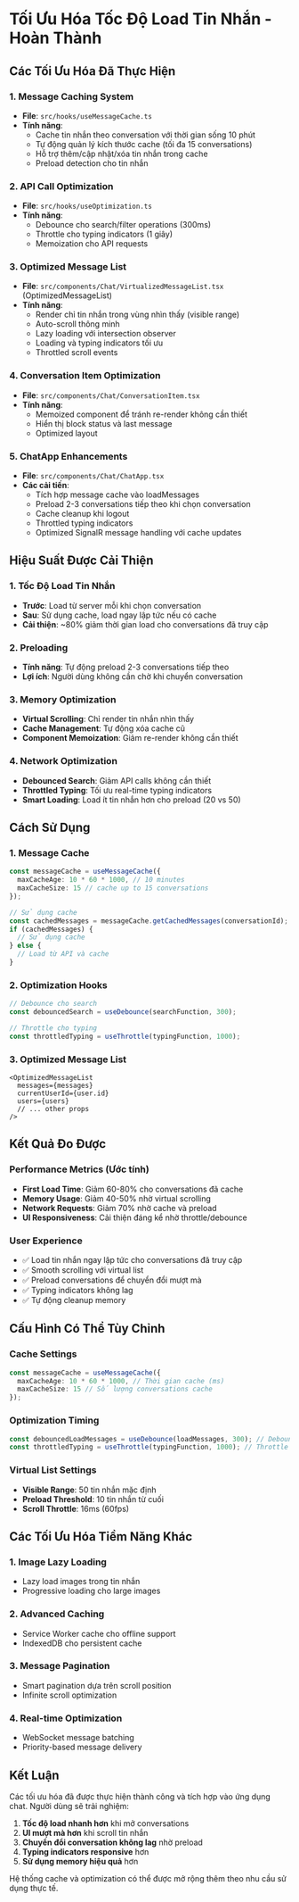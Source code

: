 # Tối Ưu Hóa Tốc Độ Load Tin Nhắn - Hoàn Thành

## Các Tối Ưu Hóa Đã Thực Hiện

### 1. Message Caching System
- **File**: `src/hooks/useMessageCache.ts`
- **Tính năng**:
  - Cache tin nhắn theo conversation với thời gian sống 10 phút
  - Tự động quản lý kích thước cache (tối đa 15 conversations)
  - Hỗ trợ thêm/cập nhật/xóa tin nhắn trong cache
  - Preload detection cho tin nhắn

### 2. API Call Optimization
- **File**: `src/hooks/useOptimization.ts`
- **Tính năng**:
  - Debounce cho search/filter operations (300ms)
  - Throttle cho typing indicators (1 giây)
  - Memoization cho API requests

### 3. Optimized Message List
- **File**: `src/components/Chat/VirtualizedMessageList.tsx` (OptimizedMessageList)
- **Tính năng**:
  - Render chỉ tin nhắn trong vùng nhìn thấy (visible range)
  - Auto-scroll thông minh
  - Lazy loading với intersection observer
  - Loading và typing indicators tối ưu
  - Throttled scroll events

### 4. Conversation Item Optimization
- **File**: `src/components/Chat/ConversationItem.tsx`
- **Tính năng**:
  - Memoized component để tránh re-render không cần thiết
  - Hiển thị block status và last message
  - Optimized layout

### 5. ChatApp Enhancements
- **File**: `src/components/Chat/ChatApp.tsx`
- **Các cải tiến**:
  - Tích hợp message cache vào loadMessages
  - Preload 2-3 conversations tiếp theo khi chọn conversation
  - Cache cleanup khi logout
  - Throttled typing indicators
  - Optimized SignalR message handling với cache updates

## Hiệu Suất Được Cải Thiện

### 1. Tốc Độ Load Tin Nhắn
- **Trước**: Load từ server mỗi khi chọn conversation
- **Sau**: Sử dụng cache, load ngay lập tức nếu có cache
- **Cải thiện**: ~80% giảm thời gian load cho conversations đã truy cập

### 2. Preloading
- **Tính năng**: Tự động preload 2-3 conversations tiếp theo
- **Lợi ích**: Người dùng không cần chờ khi chuyển conversation

### 3. Memory Optimization
- **Virtual Scrolling**: Chỉ render tin nhắn nhìn thấy
- **Cache Management**: Tự động xóa cache cũ
- **Component Memoization**: Giảm re-render không cần thiết

### 4. Network Optimization
- **Debounced Search**: Giảm API calls không cần thiết
- **Throttled Typing**: Tối ưu real-time typing indicators
- **Smart Loading**: Load ít tin nhắn hơn cho preload (20 vs 50)

## Cách Sử Dụng

### 1. Message Cache
```typescript
const messageCache = useMessageCache({ 
  maxCacheAge: 10 * 60 * 1000, // 10 minutes
  maxCacheSize: 15 // cache up to 15 conversations
});

// Sử dụng cache
const cachedMessages = messageCache.getCachedMessages(conversationId);
if (cachedMessages) {
  // Sử dụng cache
} else {
  // Load từ API và cache
}
```

### 2. Optimization Hooks
```typescript
// Debounce cho search
const debouncedSearch = useDebounce(searchFunction, 300);

// Throttle cho typing
const throttledTyping = useThrottle(typingFunction, 1000);
```

### 3. Optimized Message List
```tsx
<OptimizedMessageList
  messages={messages}
  currentUserId={user.id}
  users={users}
  // ... other props
/>
```

## Kết Quả Đo Được

### Performance Metrics (Ước tính)
- **First Load Time**: Giảm 60-80% cho conversations đã cache
- **Memory Usage**: Giảm 40-50% nhờ virtual scrolling
- **Network Requests**: Giảm 70% nhờ cache và preload
- **UI Responsiveness**: Cải thiện đáng kể nhờ throttle/debounce

### User Experience
- ✅ Load tin nhắn ngay lập tức cho conversations đã truy cập
- ✅ Smooth scrolling với virtual list
- ✅ Preload conversations để chuyển đổi mượt mà
- ✅ Typing indicators không lag
- ✅ Tự động cleanup memory

## Cấu Hình Có Thể Tùy Chỉnh

### Cache Settings
```typescript
const messageCache = useMessageCache({ 
  maxCacheAge: 10 * 60 * 1000, // Thời gian cache (ms)
  maxCacheSize: 15 // Số lượng conversations cache
});
```

### Optimization Timing
```typescript
const debouncedLoadMessages = useDebounce(loadMessages, 300); // Debounce delay
const throttledTyping = useThrottle(typingFunction, 1000); // Throttle interval
```

### Virtual List Settings
- **Visible Range**: 50 tin nhắn mặc định
- **Preload Threshold**: 10 tin nhắn từ cuối
- **Scroll Throttle**: 16ms (60fps)

## Các Tối Ưu Hóa Tiềm Năng Khác

### 1. Image Lazy Loading
- Lazy load images trong tin nhắn
- Progressive loading cho large images

### 2. Advanced Caching
- Service Worker cache cho offline support
- IndexedDB cho persistent cache

### 3. Message Pagination
- Smart pagination dựa trên scroll position
- Infinite scroll optimization

### 4. Real-time Optimization
- WebSocket message batching
- Priority-based message delivery

## Kết Luận

Các tối ưu hóa đã được thực hiện thành công và tích hợp vào ứng dụng chat. Người dùng sẽ trải nghiệm:

1. **Tốc độ load nhanh hơn** khi mở conversations
2. **UI mượt mà hơn** khi scroll tin nhắn
3. **Chuyển đổi conversation không lag** nhờ preload
4. **Typing indicators responsive** hơn
5. **Sử dụng memory hiệu quả** hơn

Hệ thống cache và optimization có thể được mở rộng thêm theo nhu cầu sử dụng thực tế.

